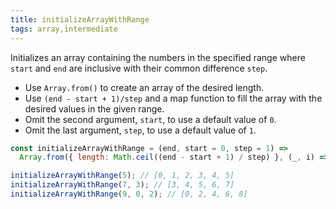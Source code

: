 ```yaml
---
title: initializeArrayWithRange
tags: array,intermediate
---
```


Initializes an array containing the numbers in the specified range where `start` and `end` are inclusive with their common difference `step`.

- Use `Array.from()` to create an array of the desired length.
- Use `(end - start + 1)/step` and a map function to fill the array with the desired values in the given range.
- Omit the second argument, `start`, to use a default value of `0`.
- Omit the last argument, `step`, to use a default value of `1`.

```js
const initializeArrayWithRange = (end, start = 0, step = 1) =>
  Array.from({ length: Math.ceil((end - start + 1) / step) }, (_, i) => i * step + start);
```

```js
initializeArrayWithRange(5); // [0, 1, 2, 3, 4, 5]
initializeArrayWithRange(7, 3); // [3, 4, 5, 6, 7]
initializeArrayWithRange(9, 0, 2); // [0, 2, 4, 6, 8]
```

